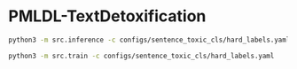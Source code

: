 # PMLDL-TextDetoxification

```bash
python3 -m src.inference -c configs/sentence_toxic_cls/hard_labels.yaml "I love cats"
```

```bash
python3 -m src.train -c configs/sentence_toxic_cls/hard_labels.yaml
```